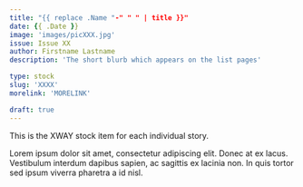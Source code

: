 ```yaml
---
title: "{{ replace .Name "-" " " | title }}"
date: {{ .Date }}
image: 'images/picXXX.jpg'
issue: Issue XX
author: Firstname Lastname
description: 'The short blurb which appears on the list pages'

type: stock
slug: 'XXXX'
morelink: 'MORELINK'

draft: true
---
```


This is the XWAY stock item for each individual story.

Lorem ipsum dolor sit amet, consectetur adipiscing elit. Donec at ex lacus. Vestibulum interdum dapibus sapien, ac sagittis ex lacinia non. In quis tortor sed ipsum viverra pharetra a id nisl.